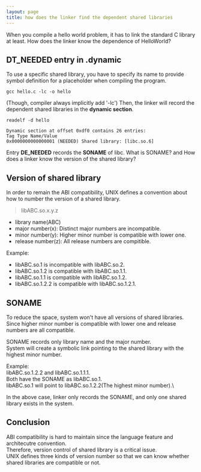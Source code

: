 ```yaml
---
layout: page
title: how does the linker find the dependent shared libraries
---
```





When you compile a hello world problem, it has to link the standard C library at least. How does the linker know the dependence of HelloWorld?


## DT_NEEDED entry in .dynamic
To use a specific shared library, you have to specify its name to provide symbol definition for a placeholder when compiling the program.

```
gcc hello.c -lc -o hello
```
(Though, compiler always implicitly add '-lc')
Then, the linker will record the dependent shared libraries in the **dynamic section**.
```
readelf -d hello
```
```
Dynamic section at offset 0xdf0 contains 26 entries:
Tag Type Name/Value
0x0000000000000001 (NEEDED) Shared library: [libc.so.6]

```
Entry **DE_NEEDED** records the **SONAME** of libc.
What is SONAME? and How does a linker know the version of the shared library?
## Version of shared library
In order to remain the ABI compatibility, UNIX defines a convention about how to number the version of a shared library.

> libABC.so.x.y.z



* library name(ABC)
* major number(x): Distinct major numbers are incompatible.
* minor number(y): Higher minor number is compatible with lower one.
* release number(z): All release numbers are compitible.

Example:
* libABC.so.1 is incompatible with libABC.so.2.
* libABC.so.1.2 is compatible with libABC.so.1.1.
* libABC.so.1.1 is compatible with libABC.so.1.2.
* libABC.so.1.2.2 is compatible with libABC.so.1.2.1.

## SONAME
To reduce the space, system won't have all versions of shared libraries.
Since higher minor number is compatible with lower one and release numbers are all compatible.

SONAME records only library name and the major number.\
System will create a symbolic link pointing to the shared library with the highest minor number.

Example:\
libABC.so.1.2.2 and libABC.so.1.1.1.\
Both have the SONAME as libABC.so.1.\
libABC.so.1 will point to libABC.so.1.2.2(The highest minor number).\

In the above case, linker only records the SONAME, and only one shared library exists in the system.



## Conclusion
ABI compatibility is hard to maintain since the language feature and architecutre convention.\
Therefore, version control of shared library is a critical issue.\
UNIX defines three kinds of version number so that we can know whether shared libraries are compatible or not.
